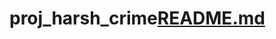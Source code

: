 # proj_harsh_crime[README.md](https://github.com/FasheenaTasneem/proj_harsh_crime/files/11360461/README.md)
